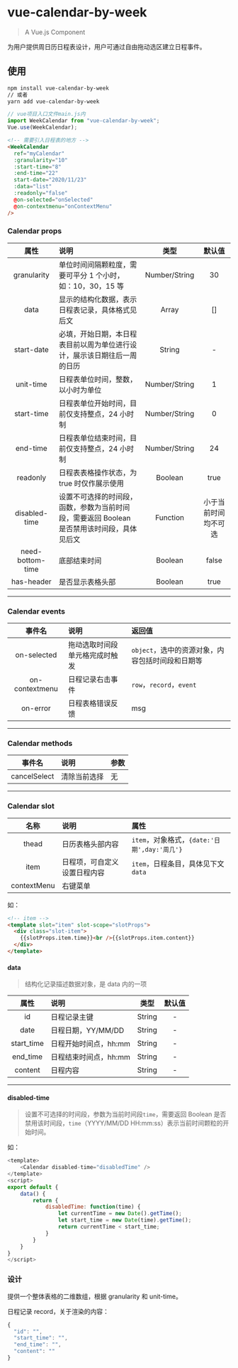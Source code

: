 <!--
 * @Author: httishere
 * @Date: 2020-11-16 14:27:34
 * @LastEditTime: 2020-11-27 16:59:32
 * @LastEditors: Please set LastEditors
 * @Description: README
 * @FilePath: /vue-calendar-week/README.md
-->

# vue-calendar-by-week

> A Vue.js Component

为用户提供周日历日程表设计，用户可通过自由拖动选区建立日程事件。

## 使用

```bash
npm install vue-calendar-by-week
// 或者
yarn add vue-calendar-by-week
```

```js
// vue项目入口文件main.js内
import WeekCalendar from "vue-calendar-by-week";
Vue.use(WeekCalendar);
```

```html
<!-- 需要引入日程表的地方 -->
<WeekCalendar
  ref="myCalendar"
  :granularity="10"
  :start-time="8"
  :end-time="22"
  start-date="2020/11/23"
  :data="list"
  :readonly="false"
  @on-selected="onSelected"
  @on-contextmenu="onContextMenu"
/>
```

### Calendar props

|       属性       | 说明                                                                                        |     类型      |        默认值        |
| :--------------: | :------------------------------------------------------------------------------------------ | :-----------: | :------------------: |
|   granularity    | 单位时间间隔颗粒度，需要可平分 1 个小时，如：10，30，15 等                                  | Number/String |          30          |
|       data       | 显示的结构化数据，表示日程表记录，具体格式见后文                                            |     Array     |          []          |
|    start-date    | 必填，开始日期，本日程表目前以周为单位进行设计，展示该日期往后一周的日历                    |    String     |          -           |
|    unit-time     | 日程表单位时间，整数，以小时为单位                                                          | Number/String |          1           |
|    start-time    | 日程表单位开始时间，目前仅支持整点，24 小时制                                               | Number/String |          0           |
|     end-time     | 日程表单位结束时间，目前仅支持整点，24 小时制                                               | Number/String |          24          |
|     readonly     | 日程表表格操作状态，为 true 时仅作展示使用                                                  |    Boolean    |         true         |
|  disabled-time   | 设置不可选择的时间段，函数，参数为当前时间段，需要返回 Boolean 是否禁用该时间段，具体见后文 |   Function    | 小于当前时间均不可选 |
| need-bottom-time | 底部结束时间                                                                                |    Boolean    |        false         |
|    has-header    | 是否显示表格头部                                                                            |    Boolean    |         true         |

---

### Calendar events

|     事件名     | 说明                           | 返回值                                           |
| :------------: | :----------------------------- | :----------------------------------------------- |
|  on-selected   | 拖动选取时间段单元格完成时触发 | `object`，选中的资源对象，内容包括时间段和日期等 |
| on-contextmenu | 日程记录右击事件               | `row`，`record`，`event`                         |
|    on-error    | 日程表格错误反馈               | msg                                              |

---

### Calendar methods

|    事件名    | 说明         | 参数 |
| :----------: | :----------- | :--- |
| cancelSelect | 清除当前选择 | 无   |

---

### Calendar slot

|    名称     | 说明                         | 属性                                         |
| :---------: | :--------------------------- | :------------------------------------------- |
|    thead    | 日历表格头部内容             | `item`，对象格式，`{date:'日期',day:'周几'}` |
|    item     | 日程项，可自定义设置日程内容 | `item`，日程条目，具体见下文`data`           |
| contextMenu | 右键菜单                     |

如：

```html
<!-- item -->
<template slot="item" slot-scope="slotProps">
  <div class="slot-item">
    {{slotProps.item.time}}<br />{{slotProps.item.content}}
  </div>
</template>
```

#### data

> 结构化记录描述数据对象，是 data 内的一项

|    属性    | 说明                  |  类型  | 默认值 |
| :--------: | :-------------------- | :----: | :----: |
|     id     | 日程记录主键          | String |   -    |
|    date    | 日程日期，YY/MM/DD    | String |   -    |
| start_time | 日程开始时间点，hh:mm | String |   -    |
|  end_time  | 日程结束时间点，hh:mm | String |   -    |
|  content   | 日程内容              | String |   -    |

---

#### disabled-time

> 设置不可选择的时间段，参数为当前时间段`time`，需要返回 Boolean 是否禁用该时间段，`time`（YYYY/MM/DD HH:mm:ss）表示当前时间颗粒的开始时间。

如：

```js
<template>
    <Calendar disabled-time="disabledTime" />
</template>
<script>
export default {
    data() {
        return {
            disabledTime: function(time) {
                let currentTime = new Date().getTime();
                let start_time = new Date(time).getTime();
                return currentTime < start_time;
            }
        }
    }
}
</script>

```

### 设计

提供一个整体表格的二维数组，根据 granularity 和 unit-time。

日程记录 record，关于渲染的内容：

```js
{
  "id": "",
  "start_time": "",
  "end_time": "",
  "content": ""
}
```
